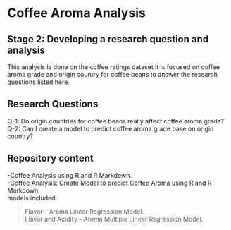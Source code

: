 # Coffee Aroma Analysis

## Stage 2: Developing a research question and analysis

This analysis is done on the coffee ratings dataset it is focused on coffee aroma grade and origin country for coffee beans to answer the research questions listed here.  

## Research Questions

Q-1: Do origin countries for coffee beans really affect coffee aroma grade? <br />
Q-2: Can I create a model to predict coffee aroma grade base on origin country?<br />


## Repository content

-Coffee Analysis using R and R Markdown.<br />
-Coffee Analysis: Create Model to predict Coffee Aroma using R and R Markdown.<br />
    models included:<br />
> Flavor - Aroma Linear Regression Model.<br />
> Flavor and Acidity - Aroma Multiple Linear Regression Model.<br />


